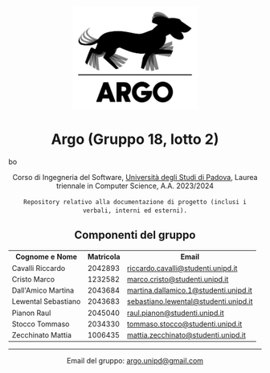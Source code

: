 <div align="center">
  <img src="Logo/argo.svg" width="250" height="205">
</div>
<h1 align="center">Argo (Gruppo 18, lotto 2)</h1>
bo
<p align="center">Corso di Ingegneria del Software, <a href="https://www.unipd.it" target="_blank">Università degli Studi di Padova</a>, Laurea triennale in Computer Science, A.A. 2023/2024</p>
<p align="center">
  <code>Repository relativo alla documentazione di progetto (inclusi i verbali, interni ed esterni).</code>
</p>
<h2 align="center">Componenti del gruppo</h2>
<table align="center">
  <tr>
    <th>Cognome e Nome</th>
    <th>Matricola</th>
    <th>Email</th>
  </tr>
  <tr>
    <td>Cavalli Riccardo</td>
    <td>2042893</td>
    <td><a href="mailto:riccardo.cavalli@studenti.unipd.it">riccardo.cavalli@studenti.unipd.it</a></td>
  </tr>
  <tr>
    <td>Cristo Marco</td>
    <td>1232582</td>
    <td><a href="mailto:marco.cristo@studenti.unipd.it">marco.cristo@studenti.unipd.it</a></td>
  </tr>
  <tr>
    <td>Dall'Amico Martina</td>
    <td>2043684</td>
    <td><a href="mailto:martina.dallamico.1@studenti.unipd.it">martina.dallamico.1@studenti.unipd.it</a></td>
  </tr>
  <tr>
    <td>Lewental Sebastiano</td>
    <td>2043683</td>
    <td><a href="mailto:sebastiano.lewental@studenti.unipd.it">sebastiano.lewental@studenti.unipd.it</a></td>
  </tr>
  <tr>
    <td>Pianon Raul</td>
    <td>2045040</td>
    <td><a href="mailto:raul.pianon@studenti.unipd.it">raul.pianon@studenti.unipd.it</a></td>
  </tr>
  <tr>
    <td>Stocco Tommaso</td>
    <td>2034330</td>
    <td><a href="mailto:tommaso.stocco@studenti.unipd.it">tommaso.stocco@studenti.unipd.it</a></td>
  </tr>
  <tr>
    <td>Zecchinato Mattia</td>
    <td>1006435</td>
    <td><a href="mailto:mattia.zecchinato@studenti.unipd.it">mattia.zecchinato@studenti.unipd.it</a></td>
  </tr>
</table>
<hr>
<p align="center">Email del gruppo: <a href="mailto:argo.unipd@gmail.com">argo.unipd@gmail.com</a></p>
